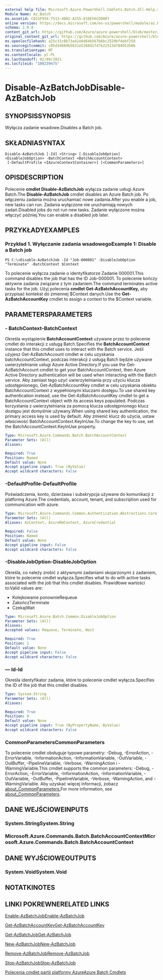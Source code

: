```yaml
---
external help file: Microsoft.Azure.PowerShell.Cmdlets.Batch.dll-Help.xml
Module Name: Az.Batch
ms.assetid: C831F934-7513-4882-A155-816E56CD9807
online version: https://docs.microsoft.com/en-us/powershell/module/az.batch/disable-azbatchjob
schema: 2.0.0
content_git_url: https://github.com/Azure/azure-powershell/blob/master/src/Batch/Batch/help/Disable-AzBatchJob.md
original_content_git_url: https://github.com/Azure/azure-powershell/blob/master/src/Batch/Batch/help/Disable-AzBatchJob.md
ms.openlocfilehash: a25c31c0b73a42e0d64b567b6bc2529bf4ebf258
ms.sourcegitcommit: c05d3d669b5631e526841f47b22513d78495350b
ms.translationtype: MT
ms.contentlocale: pl-PL
ms.lasthandoff: 02/09/2021
ms.locfileid: "100239475"
---
```

# <span data-ttu-id="f0130-101">Disable-AzBatchJob</span><span class="sxs-lookup"><span data-stu-id="f0130-101">Disable-AzBatchJob</span></span>

## <span data-ttu-id="f0130-102">SYNOPSIS</span><span class="sxs-lookup"><span data-stu-id="f0130-102">SYNOPSIS</span></span>
<span data-ttu-id="f0130-103">Wyłącza zadanie wsadowe.</span><span class="sxs-lookup"><span data-stu-id="f0130-103">Disables a Batch job.</span></span>

## <span data-ttu-id="f0130-104">SKŁADNIA</span><span class="sxs-lookup"><span data-stu-id="f0130-104">SYNTAX</span></span>

```
Disable-AzBatchJob [-Id] <String> [-DisableJobOption] <DisableJobOption> -BatchContext <BatchAccountContext>
 [-DefaultProfile <IAzureContextContainer>] [<CommonParameters>]
```

## <span data-ttu-id="f0130-105">OPIS</span><span class="sxs-lookup"><span data-stu-id="f0130-105">DESCRIPTION</span></span>
<span data-ttu-id="f0130-106">Polecenie **cmdlet Disable-AzBatchJob** wyłącza zadanie usługi Azure Batch.</span><span class="sxs-lookup"><span data-stu-id="f0130-106">The **Disable-AzBatchJob** cmdlet disables an Azure Batch job.</span></span>
<span data-ttu-id="f0130-107">Po włączeniu zadania można uruchamiać nowe zadania.</span><span class="sxs-lookup"><span data-stu-id="f0130-107">After you enable a job, new tasks can run.</span></span>
<span data-ttu-id="f0130-108">Zadania wyłączone nie uruchamiają nowych zadań.</span><span class="sxs-lookup"><span data-stu-id="f0130-108">Disabled jobs do not run new tasks.</span></span>
<span data-ttu-id="f0130-109">Zadanie wyłączone można włączyć później.</span><span class="sxs-lookup"><span data-stu-id="f0130-109">You can enable a disabled job later.</span></span>

## <span data-ttu-id="f0130-110">PRZYKŁADY</span><span class="sxs-lookup"><span data-stu-id="f0130-110">EXAMPLES</span></span>

### <span data-ttu-id="f0130-111">Przykład 1. Wyłączanie zadania wsadowego</span><span class="sxs-lookup"><span data-stu-id="f0130-111">Example 1: Disable a Batch job</span></span>
```
PS C:\>Disable-AzBatchJob -Id "Job-000001" -DisableJobOption "Terminate" -BatchContext $Context
```

<span data-ttu-id="f0130-112">To polecenie wyłącza zadanie o identyfikatorze Zadanie 000001.</span><span class="sxs-lookup"><span data-stu-id="f0130-112">This command disables the job that has the ID Job-000001.</span></span>
<span data-ttu-id="f0130-113">To polecenie kończy aktywne zadania związane z tym zadaniem.</span><span class="sxs-lookup"><span data-stu-id="f0130-113">The command terminates active tasks for the job.</span></span>
<span data-ttu-id="f0130-114">Użyj polecenia **cmdlet Get-AzBatchAccountKey,** aby przypisać kontekst do zmiennej $Context danych.</span><span class="sxs-lookup"><span data-stu-id="f0130-114">Use the **Get-AzBatchAccountKey** cmdlet to assign a context to the $Context variable.</span></span>

## <span data-ttu-id="f0130-115">PARAMETERS</span><span class="sxs-lookup"><span data-stu-id="f0130-115">PARAMETERS</span></span>

### <span data-ttu-id="f0130-116">- BatchContext</span><span class="sxs-lookup"><span data-stu-id="f0130-116">-BatchContext</span></span>
<span data-ttu-id="f0130-117">Określa wystąpienie **BatchAccountContext** używane przez to polecenie cmdlet do interakcji z usługą Batch.</span><span class="sxs-lookup"><span data-stu-id="f0130-117">Specifies the **BatchAccountContext** instance that this cmdlet uses to interact with the Batch service.</span></span>
<span data-ttu-id="f0130-118">Jeśli użyjesz Get-AzBatchAccount cmdlet w celu uzyskania batchAccountContext, podczas interakcji z usługą Batch będzie używane uwierzytelnianie usługi Azure Active Directory.</span><span class="sxs-lookup"><span data-stu-id="f0130-118">If you use the Get-AzBatchAccount cmdlet to get your BatchAccountContext, then Azure Active Directory authentication will be used when interacting with the Batch service.</span></span> <span data-ttu-id="f0130-119">Aby zamiast tego użyć uwierzytelniania przy użyciu klucza udostępnionego, Get-AzBatchAccountKey cmdlet w celu uzyskania obiektu BatchAccountContext z wypełnionymi kluczami dostępu.</span><span class="sxs-lookup"><span data-stu-id="f0130-119">To use shared key authentication instead, use the Get-AzBatchAccountKey cmdlet to get a BatchAccountContext object with its access keys populated.</span></span> <span data-ttu-id="f0130-120">Podczas korzystania z uwierzytelniania za pomocą klucza udostępnionego klucz dostępu jest domyślnie używany.</span><span class="sxs-lookup"><span data-stu-id="f0130-120">When using shared key authentication, the primary access key is used by default.</span></span> <span data-ttu-id="f0130-121">Aby zmienić klucz do użycia, ustaw właściwość BatchAccountContext.KeyInUse.</span><span class="sxs-lookup"><span data-stu-id="f0130-121">To change the key to use, set the BatchAccountContext.KeyInUse property.</span></span>

```yaml
Type: Microsoft.Azure.Commands.Batch.BatchAccountContext
Parameter Sets: (All)
Aliases:

Required: True
Position: Named
Default value: None
Accept pipeline input: True (ByValue)
Accept wildcard characters: False
```

### <span data-ttu-id="f0130-122">-DefaultProfile</span><span class="sxs-lookup"><span data-stu-id="f0130-122">-DefaultProfile</span></span>
<span data-ttu-id="f0130-123">Poświadczenia, konto, dzierżawa i subskrypcja używane do komunikacji z platformą Azure.</span><span class="sxs-lookup"><span data-stu-id="f0130-123">The credentials, account, tenant, and subscription used for communication with azure.</span></span>

```yaml
Type: Microsoft.Azure.Commands.Common.Authentication.Abstractions.Core.IAzureContextContainer
Parameter Sets: (All)
Aliases: AzContext, AzureRmContext, AzureCredential

Required: False
Position: Named
Default value: None
Accept pipeline input: False
Accept wildcard characters: False
```

### <span data-ttu-id="f0130-124">-DisableJobOption</span><span class="sxs-lookup"><span data-stu-id="f0130-124">-DisableJobOption</span></span>
<span data-ttu-id="f0130-125">Określa, co należy zrobić z aktywnymi zadaniami skojarzonymi z zadaniem, które to polecenie cmdlet wyłącza.</span><span class="sxs-lookup"><span data-stu-id="f0130-125">Specifies what to do with active tasks associated with the job that this cmdlet disables.</span></span>
<span data-ttu-id="f0130-126">Prawidłowe wartości to:</span><span class="sxs-lookup"><span data-stu-id="f0130-126">Valid values are:</span></span>
- <span data-ttu-id="f0130-127">Kolejkowanie ponownie</span><span class="sxs-lookup"><span data-stu-id="f0130-127">Requeue</span></span>
- <span data-ttu-id="f0130-128">Zakończ</span><span class="sxs-lookup"><span data-stu-id="f0130-128">Terminate</span></span>
- <span data-ttu-id="f0130-129">Czekaj</span><span class="sxs-lookup"><span data-stu-id="f0130-129">Wait</span></span>

```yaml
Type: Microsoft.Azure.Batch.Common.DisableJobOption
Parameter Sets: (All)
Aliases:
Accepted values: Requeue, Terminate, Wait

Required: True
Position: 1
Default value: None
Accept pipeline input: False
Accept wildcard characters: False
```

### <span data-ttu-id="f0130-130">— Id</span><span class="sxs-lookup"><span data-stu-id="f0130-130">-Id</span></span>
<span data-ttu-id="f0130-131">Określa identyfikator zadania, które to polecenie cmdlet wyłącza.</span><span class="sxs-lookup"><span data-stu-id="f0130-131">Specifies the ID of the job that this cmdlet disables.</span></span>

```yaml
Type: System.String
Parameter Sets: (All)
Aliases:

Required: True
Position: 0
Default value: None
Accept pipeline input: True (ByPropertyName, ByValue)
Accept wildcard characters: False
```

### <span data-ttu-id="f0130-132">CommonParameters</span><span class="sxs-lookup"><span data-stu-id="f0130-132">CommonParameters</span></span>
<span data-ttu-id="f0130-133">To polecenie cmdlet obsługuje typowe parametry: -Debug, -ErrorAction, -ErrorVariable, -InformationAction, -InformationVariable, -OutVariable, -OutBuffer, -PipelineVariable, -Verbose, -WarningAction i -WarningVariable.</span><span class="sxs-lookup"><span data-stu-id="f0130-133">This cmdlet supports the common parameters: -Debug, -ErrorAction, -ErrorVariable, -InformationAction, -InformationVariable, -OutVariable, -OutBuffer, -PipelineVariable, -Verbose, -WarningAction, and -WarningVariable.</span></span> <span data-ttu-id="f0130-134">Aby uzyskać więcej informacji, zobacz [about_CommonParameters.](http://go.microsoft.com/fwlink/?LinkID=113216)</span><span class="sxs-lookup"><span data-stu-id="f0130-134">For more information, see [about_CommonParameters](http://go.microsoft.com/fwlink/?LinkID=113216).</span></span>

## <span data-ttu-id="f0130-135">DANE WEJŚCIOWE</span><span class="sxs-lookup"><span data-stu-id="f0130-135">INPUTS</span></span>

### <span data-ttu-id="f0130-136">System.String</span><span class="sxs-lookup"><span data-stu-id="f0130-136">System.String</span></span>

### <span data-ttu-id="f0130-137">Microsoft.Azure.Commands.Batch.BatchAccountContext</span><span class="sxs-lookup"><span data-stu-id="f0130-137">Microsoft.Azure.Commands.Batch.BatchAccountContext</span></span>

## <span data-ttu-id="f0130-138">DANE WYJŚCIOWE</span><span class="sxs-lookup"><span data-stu-id="f0130-138">OUTPUTS</span></span>

### <span data-ttu-id="f0130-139">System.Void</span><span class="sxs-lookup"><span data-stu-id="f0130-139">System.Void</span></span>

## <span data-ttu-id="f0130-140">NOTATKI</span><span class="sxs-lookup"><span data-stu-id="f0130-140">NOTES</span></span>

## <span data-ttu-id="f0130-141">LINKI POKREWNE</span><span class="sxs-lookup"><span data-stu-id="f0130-141">RELATED LINKS</span></span>

[<span data-ttu-id="f0130-142">Enable-AzBatchJob</span><span class="sxs-lookup"><span data-stu-id="f0130-142">Enable-AzBatchJob</span></span>](./Enable-AzBatchJob.md)

[<span data-ttu-id="f0130-143">Get-AzBatchAccountKey</span><span class="sxs-lookup"><span data-stu-id="f0130-143">Get-AzBatchAccountKey</span></span>](./Get-AzBatchAccountKey.md)

[<span data-ttu-id="f0130-144">Get-AzBatchJob</span><span class="sxs-lookup"><span data-stu-id="f0130-144">Get-AzBatchJob</span></span>](./Get-AzBatchJob.md)

[<span data-ttu-id="f0130-145">New-AzBatchJob</span><span class="sxs-lookup"><span data-stu-id="f0130-145">New-AzBatchJob</span></span>](./New-AzBatchJob.md)

[<span data-ttu-id="f0130-146">Remove-AzBatchJob</span><span class="sxs-lookup"><span data-stu-id="f0130-146">Remove-AzBatchJob</span></span>](./Remove-AzBatchJob.md)

[<span data-ttu-id="f0130-147">Stop-AzBatchJob</span><span class="sxs-lookup"><span data-stu-id="f0130-147">Stop-AzBatchJob</span></span>](./Stop-AzBatchJob.md)

[<span data-ttu-id="f0130-148">Polecenia cmdlet partii platformy Azure</span><span class="sxs-lookup"><span data-stu-id="f0130-148">Azure Batch Cmdlets</span></span>](/powershell/module/Az.Batch/)
